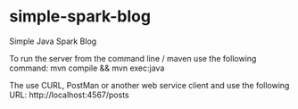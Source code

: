 # simple-spark-blog
Simple Java Spark Blog

To run the server from the command line / maven use the following command: mvn compile && mvn exec:java

The use CURL, PostMan or another web service client and use the following URL: http://localhost:4567/posts
